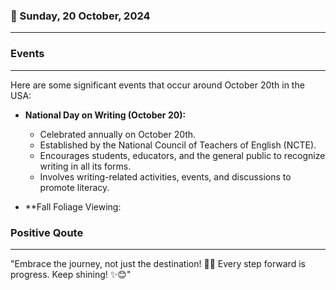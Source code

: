 ### 📅 Sunday, 20 October, 2024
------
### Events
------
Here are some significant events that occur around October 20th in the USA:

- **National Day on Writing (October 20):**
  - Celebrated annually on October 20th.
  - Established by the National Council of Teachers of English (NCTE).
  - Encourages students, educators, and the general public to recognize writing in all its forms.
  - Involves writing-related activities, events, and discussions to promote literacy.

- **Fall Foliage Viewing:
### Positive Qoute
------
"Embrace the journey, not just the destination! 🌟🚀 Every step forward is progress. Keep shining! ✨😊"

